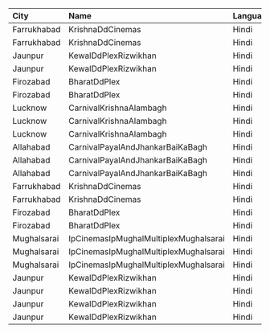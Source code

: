 | City        | Name                                  | Language |  Time | Type     | Price | Capacity | Booked |
| :---------- | :------------------------------------ | :------- | ----: | :------- | ----: | -------: | -----: |
| Farrukhabad | KrishnaDdCinemas                      | Hindi    | 12:00 | Diamond  |  200₹ |      100 |      0 |
| Farrukhabad | KrishnaDdCinemas                      | Hindi    | 12:00 | Gold     |  150₹ |      100 |      0 |
| Jaunpur     | KewalDdPlexRizwikhan                  | Hindi    | 12:30 | Diamond  |  150₹ |      100 |      0 |
| Jaunpur     | KewalDdPlexRizwikhan                  | Hindi    | 12:30 | Gold     |  150₹ |      100 |      0 |
| Firozabad   | BharatDdPlex                          | Hindi    | 12:30 | Diamond  |   99₹ |      100 |      0 |
| Firozabad   | BharatDdPlex                          | Hindi    | 12:30 | Gold     |   99₹ |      100 |      0 |
| Lucknow     | CarnivalKrishnaAlambagh               | Hindi    | 13:00 | Silver   |   70₹ |       42 |     14 |
| Lucknow     | CarnivalKrishnaAlambagh               | Hindi    | 13:00 | Gold     |   70₹ |       74 |     44 |
| Lucknow     | CarnivalKrishnaAlambagh               | Hindi    | 13:00 | Platinum |   70₹ |       28 |     12 |
| Allahabad   | CarnivalPayalAndJhankarBaiKaBagh      | Hindi    | 15:00 | Platinum |  100₹ |      136 |     68 |
| Allahabad   | CarnivalPayalAndJhankarBaiKaBagh      | Hindi    | 15:00 | Gold     |  100₹ |      264 |    132 |
| Allahabad   | CarnivalPayalAndJhankarBaiKaBagh      | Hindi    | 15:00 | Silver   |  100₹ |      146 |     73 |
| Farrukhabad | KrishnaDdCinemas                      | Hindi    | 15:15 | Diamond  |  200₹ |      100 |      0 |
| Farrukhabad | KrishnaDdCinemas                      | Hindi    | 15:15 | Gold     |  150₹ |      100 |      0 |
| Firozabad   | BharatDdPlex                          | Hindi    | 15:30 | Diamond  |   99₹ |      100 |      0 |
| Firozabad   | BharatDdPlex                          | Hindi    | 15:30 | Gold     |   99₹ |      100 |      0 |
| Mughalsarai | IpCinemasIpMughalMultiplexMughalsarai | Hindi    | 15:45 | Silver   |  100₹ |       66 |      0 |
| Mughalsarai | IpCinemasIpMughalMultiplexMughalsarai | Hindi    | 15:45 | Gold     |  150₹ |      115 |      0 |
| Mughalsarai | IpCinemasIpMughalMultiplexMughalsarai | Hindi    | 15:45 | Diamond  |  200₹ |        6 |      0 |
| Jaunpur     | KewalDdPlexRizwikhan                  | Hindi    | 15:45 | Diamond  |  150₹ |      100 |      0 |
| Jaunpur     | KewalDdPlexRizwikhan                  | Hindi    | 15:45 | Gold     |  150₹ |      100 |      0 |
| Jaunpur     | KewalDdPlexRizwikhan                  | Hindi    | 18:45 | Diamond  |  150₹ |      100 |      0 |
| Jaunpur     | KewalDdPlexRizwikhan                  | Hindi    | 18:45 | Gold     |  150₹ |      100 |      0 |